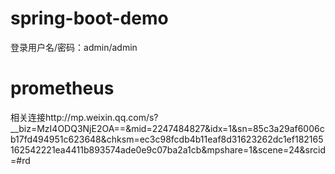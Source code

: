 # spring-boot-demo
登录用户名/密码：admin/admin

# prometheus
相关连接http://mp.weixin.qq.com/s?__biz=MzI4ODQ3NjE2OA==&mid=2247484827&idx=1&sn=85c3a29af6006cb17fd494951c623648&chksm=ec3c98fcdb4b11eaf8d31623262dc1ef182165162542221ea4411b893574ade0e9c07ba2a1cb&mpshare=1&scene=24&srcid=#rd